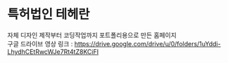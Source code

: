 # 특허법인 테헤란
자체 디자인 제작부터 코딩작업까지 포트폴리용으로 만든 홈페이지  
구글 드라이브 영상 링크 : https://drive.google.com/drive/u/0/folders/1uYddi-LhydhCEtRwcWJe7Rt4tZ8KCiFI
